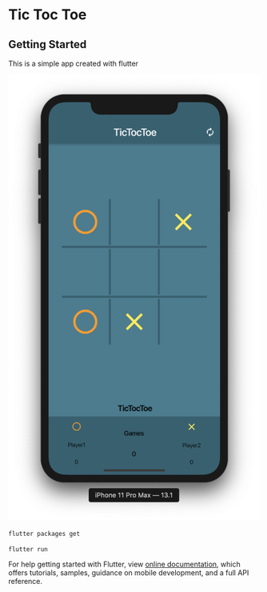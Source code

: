 # Tic Toc Toe

## Getting Started

This is a simple app created with flutter

![screenshot](<./Screen Shot.png>)

`flutter packages get`

`flutter run`

For help getting started with Flutter, view
[online documentation](https://flutter.dev/docs), which offers tutorials,
samples, guidance on mobile development, and a full API reference.
